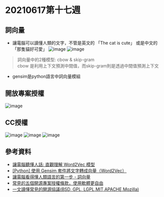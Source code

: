 # 20210617第十七週
## 詞向量
* 讓電腦可以讀懂人類的文字，不管是英文的 「The cat is cute」 或是中文的「那隻貓好可愛」
![image](https://user-images.githubusercontent.com/62127656/122322900-cd196f80-cf58-11eb-81fe-e68f1317bc7f.png)
![image](https://user-images.githubusercontent.com/62127656/122333465-cc89d480-cf6a-11eb-972f-52ea0376eb85.png)
>詞向量中的2種模型: cbow &  skip-gram <br> cbow 是利用上下文預測中間值，而skip-gram則是透過中間值預測上下文

* gensim是python語言中詞向量模組
## 開放專案授權
![image](https://user-images.githubusercontent.com/62127656/122335210-82562280-cf6d-11eb-9ff7-8214f3501e48.png)
## CC授權
![image](https://user-images.githubusercontent.com/62127656/122335485-f1cc1200-cf6d-11eb-94f1-af4c0457123b.png)
![image](https://user-images.githubusercontent.com/62127656/122335512-fe506a80-cf6d-11eb-9d54-cf2b6f00eeea.png)
![image](https://user-images.githubusercontent.com/62127656/122335534-06a8a580-cf6e-11eb-9f0b-0b5bb5016c62.png)

## 參考資料
* [讓電腦聽懂人話: 直觀理解 Word2Vec 模型](https://tengyuanchang.medium.com/%E8%AE%93%E9%9B%BB%E8%85%A6%E8%81%BD%E6%87%82%E4%BA%BA%E8%A9%B1-%E7%90%86%E8%A7%A3-nlp-%E9%87%8D%E8%A6%81%E6%8A%80%E8%A1%93-word2vec-%E7%9A%84-skip-gram-%E6%A8%A1%E5%9E%8B-73d0239ad698)
* [[Python] 使用 Gensim 套件將文字轉成向量（Word2Vec）](https://clay-atlas.com/blog/2020/01/17/python-chinese-tutorial-gensim-word2vec/)
* [讓電腦看得懂人類語言的第一步 - 詞向量](https://zh-tw.coderbridge.com/series/2ec9cf0af3f74ed99371952f4849ae33/posts/0c71ef945cf14e2da414e4a31b1f4381)
* [常見的五個開源專案授權條款，使用軟體更自由](https://noob.tw/open-source-licenses/)
* [一文讀懂常見的開源協議(BSD, GPL, LGPL,MIT,APACHE,Mozilla)](https://www.itread01.com/content/1549750717.html)
